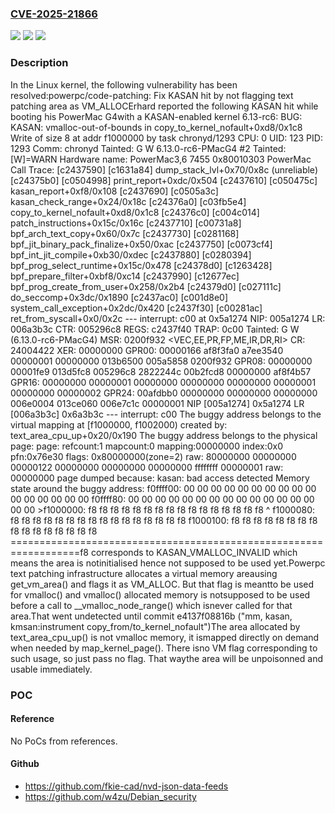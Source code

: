### [CVE-2025-21866](https://cve.mitre.org/cgi-bin/cvename.cgi?name=CVE-2025-21866)
![](https://img.shields.io/static/v1?label=Product&message=Linux&color=blue)
![](https://img.shields.io/static/v1?label=Version&message=37bc3e5fd764fb258ff4fcbb90b6d1b67fb466c1%3C%2097de5852058a299ba447cd9782fe96488d30108b%20&color=brighgreen)
![](https://img.shields.io/static/v1?label=Vulnerability&message=n%2Fa&color=brighgreen)

### Description

In the Linux kernel, the following vulnerability has been resolved:powerpc/code-patching: Fix KASAN hit by not flagging text patching area as VM_ALLOCErhard reported the following KASAN hit while booting his PowerMac G4with a KASAN-enabled kernel 6.13-rc6:  BUG: KASAN: vmalloc-out-of-bounds in copy_to_kernel_nofault+0xd8/0x1c8  Write of size 8 at addr f1000000 by task chronyd/1293  CPU: 0 UID: 123 PID: 1293 Comm: chronyd Tainted: G        W          6.13.0-rc6-PMacG4 #2  Tainted: [W]=WARN  Hardware name: PowerMac3,6 7455 0x80010303 PowerMac  Call Trace:  [c2437590] [c1631a84] dump_stack_lvl+0x70/0x8c (unreliable)  [c24375b0] [c0504998] print_report+0xdc/0x504  [c2437610] [c050475c] kasan_report+0xf8/0x108  [c2437690] [c0505a3c] kasan_check_range+0x24/0x18c  [c24376a0] [c03fb5e4] copy_to_kernel_nofault+0xd8/0x1c8  [c24376c0] [c004c014] patch_instructions+0x15c/0x16c  [c2437710] [c00731a8] bpf_arch_text_copy+0x60/0x7c  [c2437730] [c0281168] bpf_jit_binary_pack_finalize+0x50/0xac  [c2437750] [c0073cf4] bpf_int_jit_compile+0xb30/0xdec  [c2437880] [c0280394] bpf_prog_select_runtime+0x15c/0x478  [c24378d0] [c1263428] bpf_prepare_filter+0xbf8/0xc14  [c2437990] [c12677ec] bpf_prog_create_from_user+0x258/0x2b4  [c24379d0] [c027111c] do_seccomp+0x3dc/0x1890  [c2437ac0] [c001d8e0] system_call_exception+0x2dc/0x420  [c2437f30] [c00281ac] ret_from_syscall+0x0/0x2c  --- interrupt: c00 at 0x5a1274  NIP:  005a1274 LR: 006a3b3c CTR: 005296c8  REGS: c2437f40 TRAP: 0c00   Tainted: G        W           (6.13.0-rc6-PMacG4)  MSR:  0200f932 <VEC,EE,PR,FP,ME,IR,DR,RI>  CR: 24004422  XER: 00000000  GPR00: 00000166 af8f3fa0 a7ee3540 00000001 00000000 013b6500 005a5858 0200f932  GPR08: 00000000 00001fe9 013d5fc8 005296c8 2822244c 00b2fcd8 00000000 af8f4b57  GPR16: 00000000 00000001 00000000 00000000 00000000 00000001 00000000 00000002  GPR24: 00afdbb0 00000000 00000000 00000000 006e0004 013ce060 006e7c1c 00000001  NIP [005a1274] 0x5a1274  LR [006a3b3c] 0x6a3b3c  --- interrupt: c00  The buggy address belongs to the virtual mapping at   [f1000000, f1002000) created by:   text_area_cpu_up+0x20/0x190  The buggy address belongs to the physical page:  page: refcount:1 mapcount:0 mapping:00000000 index:0x0 pfn:0x76e30  flags: 0x80000000(zone=2)  raw: 80000000 00000000 00000122 00000000 00000000 00000000 ffffffff 00000001  raw: 00000000  page dumped because: kasan: bad access detected  Memory state around the buggy address:   f0ffff00: 00 00 00 00 00 00 00 00 00 00 00 00 00 00 00 00   f0ffff80: 00 00 00 00 00 00 00 00 00 00 00 00 00 00 00 00  >f1000000: f8 f8 f8 f8 f8 f8 f8 f8 f8 f8 f8 f8 f8 f8 f8 f8             ^   f1000080: f8 f8 f8 f8 f8 f8 f8 f8 f8 f8 f8 f8 f8 f8 f8 f8   f1000100: f8 f8 f8 f8 f8 f8 f8 f8 f8 f8 f8 f8 f8 f8 f8 f8  ==================================================================f8 corresponds to KASAN_VMALLOC_INVALID which means the area is notinitialised hence not supposed to be used yet.Powerpc text patching infrastructure allocates a virtual memory areausing get_vm_area() and flags it as VM_ALLOC. But that flag is meantto be used for vmalloc() and vmalloc() allocated memory is notsupposed to be used before a call to __vmalloc_node_range() which isnever called for that area.That went undetected until commit e4137f08816b ("mm, kasan, kmsan:instrument copy_from/to_kernel_nofault")The area allocated by text_area_cpu_up() is not vmalloc memory, it ismapped directly on demand when needed by map_kernel_page(). There isno VM flag corresponding to such usage, so just pass no flag. That waythe area will be unpoisonned and usable immediately.

### POC

#### Reference
No PoCs from references.

#### Github
- https://github.com/fkie-cad/nvd-json-data-feeds
- https://github.com/w4zu/Debian_security

